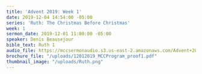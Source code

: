 ```yaml
---
title: 'Advent 2019: Week 1'
date: 2019-12-04 14:54:00 -05:00
series: 'Ruth: The Christmas Before Christmas'
week: 1
sermon_date: 2019-12-01 11:00:00 -05:00
speaker: Denis Beausejour
bible_text: Ruth 1
audio_file: https://mccsermonaudio.s3.us-east-2.amazonaws.com/Advent+2019/Advent+Week+1.lite.mp3
brochure_file: "/uploads/12012019_MCCProgram_proof1.pdf"
thumbnail_image: "/uploads/Ruth.png"
---
```


